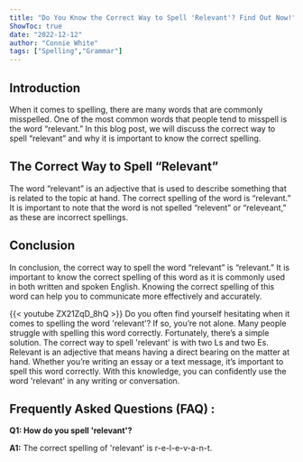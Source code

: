 ```yaml
---
title: "Do You Know the Correct Way to Spell 'Relevant'? Find Out Now!"
ShowToc: true 
date: "2022-12-12"
author: "Connie White" 
tags: ["Spelling","Grammar"]
---
```

## Introduction

When it comes to spelling, there are many words that are commonly misspelled. One of the most common words that people tend to misspell is the word “relevant.” In this blog post, we will discuss the correct way to spell “relevant” and why it is important to know the correct spelling.

## The Correct Way to Spell “Relevant”

The word “relevant” is an adjective that is used to describe something that is related to the topic at hand. The correct spelling of the word is “relevant.” It is important to note that the word is not spelled “relevent” or “releveant,” as these are incorrect spellings. 

## Conclusion

In conclusion, the correct way to spell the word “relevant” is “relevant.” It is important to know the correct spelling of this word as it is commonly used in both written and spoken English. Knowing the correct spelling of this word can help you to communicate more effectively and accurately.

{{< youtube ZX21ZqD_8hQ >}} 
Do you often find yourself hesitating when it comes to spelling the word 'relevant'? If so, you’re not alone. Many people struggle with spelling this word correctly. Fortunately, there’s a simple solution. The correct way to spell 'relevant' is with two Ls and two Es. Relevant is an adjective that means having a direct bearing on the matter at hand. Whether you’re writing an essay or a text message, it’s important to spell this word correctly. With this knowledge, you can confidently use the word 'relevant' in any writing or conversation.

## Frequently Asked Questions (FAQ) :
**Q1: How do you spell 'relevant'?**

**A1:** The correct spelling of 'relevant' is r-e-l-e-v-a-n-t.





